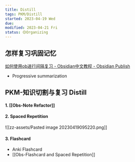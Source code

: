 ```yaml
---
title: Distill
tags: PKM/Distill
started: 2023-04-19 Wed
due:
modified: 2023-04-21 Fri
status: 🟡Organizing
---
```

## 怎样复习巩固记忆
[如何使用ob进行间隔复习 - Obsidian中文教程 - Obsidian Publish](https://publish.obsidian.md/chinesehelp/01+2021%E6%96%B0%E6%95%99%E7%A8%8B/%E5%A6%82%E4%BD%95%E4%BD%BF%E7%94%A8ob%E8%BF%9B%E8%A1%8C%E9%97%B4%E9%9A%94%E5%A4%8D%E4%B9%A0)
- Progressive summarization

## PKM-知识切割与复习 Distill
#### 1. [[Obs-Note Refactor]]
#### 2. Spaced Repetition
![[zz-assets/Pasted image 20230419095220.png]]
#### 3. Flashcard
- Anki Flashcard
- [[Obs-Flashcard and Spaced Repetition]]